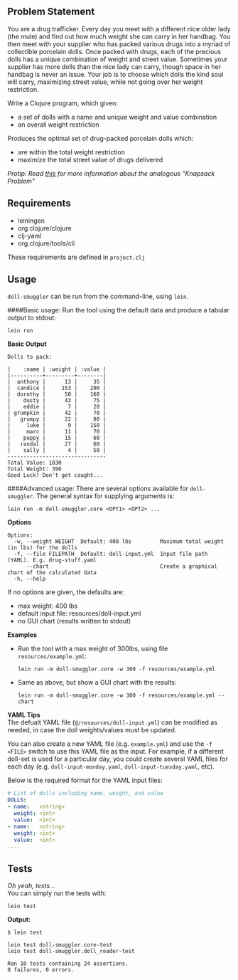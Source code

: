 ## Problem Statement
You are a drug trafficker. Every day you meet with a different nice older lady (the mule) and find out how much weight she can carry in her handbag. You then meet with your supplier who has packed various drugs into a myriad of collectible porcelain dolls. Once packed with drugs, each of the precious dolls has a unique combination of weight and street value. Sometimes your supplier has more dolls than the nice lady can carry, though space in her handbag is never an issue. Your job is to choose which dolls the kind soul will carry, maximizing street value, while not going over her weight restriction.

Write a Clojure program, which given:

* a set of dolls with a name and unique weight and value combination
* an overall weight restriction

Produces the optimal set of drug-packed porcelain dolls which:

* are within the total weight restriction
* maximize the total street value of drugs delivered

_Protip: Read [this](http://en.wikipedia.org/wiki/Knapsack_problem) for more information about the analogous "Knapsack Problem"_

## Requirements
* leiningen
* org.clojure/clojure
* clj-yaml
* org.clojure/tools/cli  

These requirements are defined in `project.clj`

## Usage
`doll-smuggler` can be run from the command-line, using `lein`. 

####Basic usage:
Run the tool using the default data and produce a tabular output to stdout:  
  
`lein run`  

**Basic Output**  
```
Dolls to pack:

|    :name | :weight | :value |
|----------+---------+--------|
|  anthony |      13 |     35 |
|  candice |     153 |    200 |
|  dorothy |      50 |    160 |
|    dusty |      43 |     75 |
|    eddie |       7 |     20 |
| grumpkin |      42 |     70 |
|   grumpy |      22 |     80 |
|     luke |       9 |    150 |
|     marc |      11 |     70 |
|    puppy |      15 |     60 |
|   randal |      27 |     60 |
|    sally |       4 |     50 |
-------------------------------
Total Value: 1030
Total Weight: 396
Good Luck! Don't get caught...
```

####Advanced usage: 
There are several options available for `doll-smuggler`. The general syntax for supplying arguments is:  
  
`lein run -m doll-smuggler.core <OPT1> <OPT2> ...`
  
**Options**
```
Options:
  -w, --weight WEIGHT  Default: 400 lbs         Maximum total weight (in lbs) for the dolls
  -f, --file FILEPATH  Default: doll-input.yml  Input file path (YAML). E.g. drug-stuff.yaml
      --chart                                   Create a graphical chart of the calculated data
  -h, --help
```

If no options are given, the defaults are:
* max weight: 400 lbs 
* default input file: resources/doll-input.yml
* no GUI chart (results written to stdout)

**Examples**  
*  Run the tool with a max weight of 300lbs, using file `resources/example.yml`:  
    
    `lein run -m doll-smuggler.core -w 300 -f resources/example.yml`

*  Same as above, but show a GUI chart with the results:  
    
    `lein run -m doll-smuggler.core -w 300 -f resources/example.yml --chart`  

**YAML Tips**  
The defualt YAML file (`@/resources/doll-input.yml`) can be modified as needed, in case the doll weights/values must be updated.    

You can also create a new YAML file (e.g. `example.yml`) and use the `-f <FILE>` switch to use this YAML file as the input. For example, if a different doll-set is used for a particular day, you could create several YAML files for each day (e.g. `doll-input-monday.yaml`, `doll-input-tuesday.yaml`, etc).   

Below is the required format for the YAML input files:
```yaml
# List of dolls including name, weight, and value
DOLLS:
- name:   <string>
  weight: <int>
  value:  <int>
- name:   <string>
  weight: <int>
  value:  <int>
....
```

## Tests
_Oh yeah, tests..._  
You can simply run the tests with:  
  
`lein test`  

**Output:**
```
$ lein test

lein test doll-smuggler.core-test
lein test doll-smuggler.doll_reader-test

Ran 10 tests containing 24 assertions.
0 failures, 0 errors.
```

